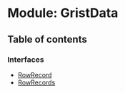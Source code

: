 # Module: GristData

## Table of contents

### Interfaces

- [RowRecord](../interfaces/GristData.RowRecord.md)
- [RowRecords](../interfaces/GristData.RowRecords.md)
